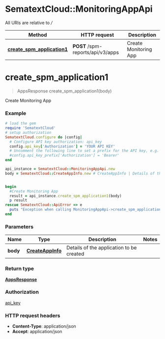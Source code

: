 # SematextCloud::MonitoringAppApi

All URIs are relative to */*

| Method                                                                     | HTTP request                      | Description           |
| -------------------------------------------------------------------------- | --------------------------------- | --------------------- |
| [**create_spm_application1**](MonitoringAppApi.md#create_spm_application1) | **POST** /spm-reports/api/v3/apps | Create Monitoring App |

# **create_spm_application1**

> AppsResponse create_spm_application1(body)

Create Monitoring App

### Example

```ruby
# load the gem
require 'SematextCloud'
# setup authorization
SematextCloud.configure do |config|
  # Configure API key authorization: api_key
  config.api_key['Authorization'] = 'YOUR API KEY'
  # Uncomment the following line to set a prefix for the API key, e.g. 'Bearer' (defaults to nil)
  #config.api_key_prefix['Authorization'] = 'Bearer'
end

api_instance = SematextCloud::MonitoringAppApi.new
body = SematextCloud::CreateAppInfo.new # CreateAppInfo | Details of the application to be created


begin
  #Create Monitoring App
  result = api_instance.create_spm_application1(body)
  p result
rescue SematextCloud::ApiError => e
  puts "Exception when calling MonitoringAppApi->create_spm_application1: #{e}"
end
```

### Parameters

| Name     | Type                                  | Description                              | Notes |
| -------- | ------------------------------------- | ---------------------------------------- | ----- |
| **body** | [**CreateAppInfo**](CreateAppInfo.md) | Details of the application to be created |

### Return type

[**AppsResponse**](AppsResponse.md)

### Authorization

[api_key](../README.md#api_key)

### HTTP request headers

- **Content-Type**: application/json
- **Accept**: application/json
